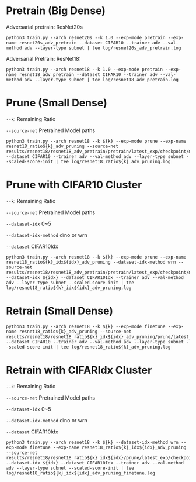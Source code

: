 # Pretrain (Big Dense)

Adversarial pretrain: ResNet20s
```
python3 train.py --arch resnet20s --k 1.0 --exp-mode pretrain --exp-name resnet20s_adv_pretrain --dataset CIFAR10 --trainer adv --val-method adv --layer-type subnet | tee log/resnet20s_adv_pretrain.log
```

Adversarial Pretrain: ResNet18:
```
python3 train.py --arch resnet18 --k 1.0 --exp-mode pretrain --exp-name resnet18_adv_pretrain --dataset CIFAR10 --trainer adv --val-method adv --layer-type subnet | tee log/resnet18_adv_pretrain.log
```

# Prune (Small Dense)

`--k`: Remaining Ratio

`--source-net` Pretrained Model paths

```
python3 train.py --arch resnet18 --k ${k} --exp-mode prune --exp-name resnet18_ratio${k}_adv_pruning --source-net results/resnet18/resnet18_adv_pretrain/pretrain/latest_exp/checkpoint/model_best.pth.tar --dataset CIFAR10 --trainer adv --val-method adv --layer-type subnet --scaled-score-init | tee log/resnet18_ratio${k}_adv_pruning.log
```

# Prune with CIFAR10 Cluster
`--k`: Remaining Ratio

`--source-net` Pretrained Model paths

`--dataset-idx` 0~5

`--dataset-idx-method` dino or wrn

`--dataset` CIFAR10Idx

```
python3 train.py --arch resnet18 --k ${k} --exp-mode prune --exp-name resnet18_ratio${k}_idx${idx}_adv_pruning --dataset-idx-method wrn --source-net results/resnet18/resnet18_adv_pretrain/pretrain/latest_exp/checkpoint/model_best.pth.tar --dataset-idx ${idx} --dataset CIFAR10Idx --trainer adv --val-method adv --layer-type subnet --scaled-score-init | tee log/resnet18_ratio${k}_idx${idx}_adv_pruning.log
```

# Retrain (Small Dense)

```
python3 train.py --arch resnet18 --k ${k} --exp-mode finetune --exp-name resnet18_ratio${k}_adv_pruning --source-net results/resnet18/resnet18_ratio${k}_idx${idx}_adv_pruning/prune/latest_exp/checkpoint/model_best.pth.tar --dataset CIFAR10 --trainer adv --val-method adv --layer-type subnet --scaled-score-init | tee log/resnet18_ratio${k}_adv_pruning.log
```

# Retrain with CIFARIdx Cluster

`--k`: Remaining Ratio

`--source-net` Pretrained Model paths

`--dataset-idx` 0~5

`--dataset-idx-method` dino or wrn

`--dataset` CIFAR10Idx

```
python3 train.py --arch resnet18 --k ${k} --dataset-idx-method wrn --exp-mode finetune --exp-name resnet18_ratio${k}_idx${idx}_adv_pruning --source-net results/resnet18/resnet18_ratio${k}_idx${idx}/prune/latest_exp/checkpoint/model_best.pth.tar --dataset-idx ${idx} --dataset CIFAR10Idx --trainer adv --val-method adv --layer-type subnet --scaled-score-init | tee log/resnet18_ratio${k}_idx${idx}_adv_pruning_finetune.log
```
